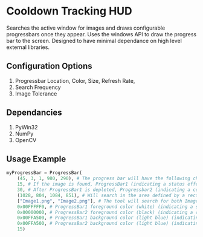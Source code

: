# Cooldown Tracking HUD

Searches the active window for images and draws configurable progressbars once they appear. Uses the windows API to draw the progress bar to the screen. Designed to have minimal dependance on high level external libraries.

## Configuration Options

1. Progressbar Location, Color, Size, Refresh Rate, 
2. Search Frequency
3. Image Tolerance

## Dependancies

1. PyWin32
2. NumPy
3. OpenCV

## Usage Example

``` Python
myProgressBar = ProgressBar(
    (45, 3, 1, 980, 290), # The progress bar will have the following characterisics | width: 45, height: 3, border: 1, XLocaction: 980, YLocation: 290
    15, # If the image is found, ProgressBar1 (indicating a status effect timer) will be created and tick down for 15 seconds.
    30, # After ProgressBar1 is depleted, Progressbar2 (indicating a cooldown timer) will tick down for the remaining time (15 seconds remaining)
    (1028, 804, 1084, 851), # Will search in the area defined by a rectangle between pixel location (1028, 804) and (1084, 851)
    ["Image1.png", "Image2.png"], # The tool will search for both Image1.png and Image2.png
    0x00FFFFF0, # ProgressBar1 foreground color (white) (indicating a status effect timer)
    0x00000000, # ProgressBar2 foreground color (black) (indicating a cooldown timer)
    0x00FFA500, # ProgressBar1 background color (light blue) (indicating a status effect timer)
    0x00FFA500, # ProgressBar2 background color (light blue) (indicating a cooldown timer)
    15)
```